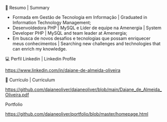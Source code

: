 📝 Resumo | Summary

- Formada em Gestão de Tecnologia em Informação | Graduated in Information Technology Management;
- Desenvoldedora PHP | MySQL e Líder de equipe na Amenergia | System Developer PHP | MySQL and team leader at Amenergia;
- Em busca de novos desafios e tecnologias que possam enriquecer meus conhecimentos | Searching new challenges and technologies that can enrich my knowledge.

💻 Perfil Linkedin | Linkedin Profile

https://www.linkedin.com/in/daiane-de-almeida-oliveira

📃 Currículo | Curriculum

https://github.com/daianeoliver/daianeoliver/blob/main/Daiane_de_Almeida_Oliveira.pdf

Portfolio

https://github.com/daianeoliver/portfolio/blob/master/homepage.html




